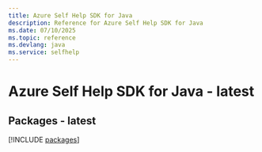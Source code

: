 ```yaml
---
title: Azure Self Help SDK for Java
description: Reference for Azure Self Help SDK for Java
ms.date: 07/10/2025
ms.topic: reference
ms.devlang: java
ms.service: selfhelp
---
```

# Azure Self Help SDK for Java - latest
## Packages - latest
[!INCLUDE [packages](self-help-index.md)]